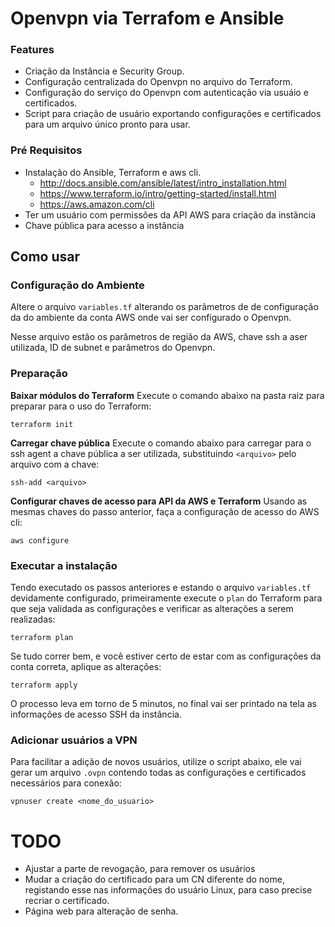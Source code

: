 # Openvpn via Terrafom e Ansible

### Features ###

* Criação da Instância e Security Group.
* Configuração centralizada do Openvpn no arquivo do Terraform.
* Configuração do serviço do Openvpn com autenticação via usuáio e certificados.
* Script para criação de usuário exportando configurações e certificados
  para um arquivo único pronto para usar.


### Pré Requisitos ###

 * Instalação do Ansible, Terraform e aws cli.
   - http://docs.ansible.com/ansible/latest/intro_installation.html
   - https://www.terraform.io/intro/getting-started/install.html
   - https://aws.amazon.com/cli
 * Ter um usuário com permissões da API AWS para criação da instância
 * Chave pública para acesso a instância


## Como usar ##

### Configuração do Ambiente ###

Altere o arquivo `variables.tf` alterando os parâmetros de de configuração da
do ambiente da conta AWS onde vai ser configurado o Openvpn.

Nesse arquivo estão os parâmetros de região da AWS, chave ssh a aser utilizada,
ID de subnet e parâmetros do Openvpn.


### Preparação ###

**Baixar módulos do Terraform**
Execute o comando abaixo na pasta raiz para preparar para o uso do Terraform:
```
terraform init
```


**Carregar chave pública**
Execute o comando abaixo para carregar para o ssh agent a chave pública a ser utilizada,
substituindo `<arquivo>` pelo arquivo com a chave:
```
ssh-add <arquivo>
```



**Configurar chaves de acesso para API da AWS e Terraform**
Usando as mesmas chaves do passo anterior, faça a configuração de acesso do AWS cli:
```
aws configure
```


### Executar a instalação ###
Tendo executado os passos anteriores e estando o arquivo `variables.tf` devidamente
configurado, primeiramente execute o `plan` do Terraform para que seja validada as
configurações e verificar as alterações a serem realizadas:
```
terraform plan
```

Se tudo correr bem, e você estiver certo de estar com as configurações da conta
correta, aplique as alterações:
```
terraform apply
```

O processo leva em torno de 5 minutos, no final vai ser printado na tela as
informações de acesso SSH da instância.


### Adicionar usuários a VPN ###

Para facilitar a adição de novos usuários, utilize o script abaixo, ele vai gerar
um arquivo `.ovpn` contendo todas as configurações e certificados necessários
para conexão:
```
vpnuser create <nome_do_usuario>
```


# TODO

* Ajustar a parte de revogação, para remover os usuários
* Mudar a criação do certificado para um CN diferente do nome, registando esse
  nas informações do usuário Linux, para caso precise recriar o certificado.
* Página web para alteração de senha.
